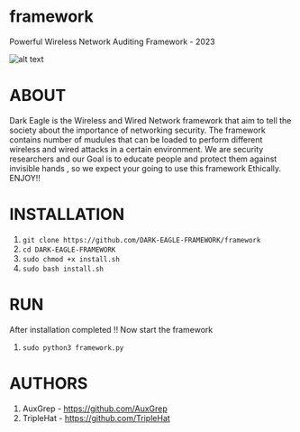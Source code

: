 # framework
Powerful Wireless Network Auditing Framework - 2023 

![alt text](https://cdn.discordapp.com/attachments/951192813477965856/1066434338612322434/teahub.io-wallpaper-hack-777467.jpg)

# ABOUT 
Dark Eagle is the Wireless and Wired Network framework that aim to tell the society about the importance of networking security.
The framework contains number of mudules that can be loaded to perform different wireless and wired attacks in a certain environment.
We are security researchers and our Goal is to educate people and protect them against invisible hands , so we expect your going to use this framework Ethically. ENJOY!!

# INSTALLATION

1. ```git clone https://github.com/DARK-EAGLE-FRAMEWORK/framework ```
2. ```cd DARK-EAGLE-FRAMEWORK ```
3. ```sudo chmod +x install.sh```
4. ```sudo bash install.sh```

# RUN
After installation completed !! Now start the framework
1. ```sudo python3 framework.py```

# AUTHORS
1. AuxGrep - https://github.com/AuxGrep
2. TripleHat - https://github.com/TripleHat
